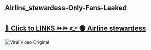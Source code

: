 
 ## Airline_stewardess-Only-Fans-Leaked

# <h2><a href="https://clipsfans.com/Airline_stewardess&ref=git">🔗 Click to LINKS ⏩⏩ 👉 🟢 Airline stewardess </a></h2>

<a href="https://clipsfans.com/Airline_stewardess&ref=git" rel="nofollow" data-target="animated-image.originalLink"><img src="https://i.ibb.co.com/xMMVF88/686577567.gif" alt="Viral Video Original" style="max-width: 100%; display: inline-block;" data-target="animated-image.originalImage"></a>
